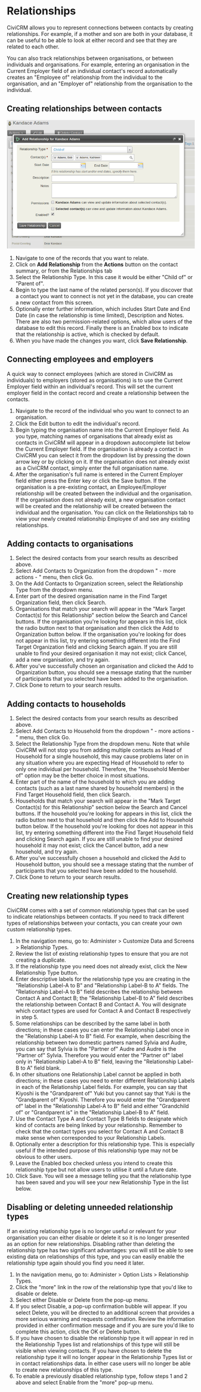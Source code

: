 Relationships
=============

CiviCRM allows you to represent connections between contacts by creating
relationships. For example, if a mother and son are both in your
database, it can be useful to be able to look at either record and see
that they are related to each other.

You can also track relationships between organisations, or between
individuals and organisations. For example, entering an organisation in
the Current Employer field of an individual contact's record
automatically creates an "Employee of" relationship from the individual
to the organisation, and an "Employer of" relationship from the
organisation to the individual.

Creating relationships between contacts
---------------------------------------

![](../img/4.5%20Add%20Relationship.png)

1.  Navigate to one of the records that you want to relate.
2.  Click on **Add Relationship** from the **Actions** button on the
    contact summary, or from the Relationships tab
3.  Select the Relationship Type. In this case it would be either "Child
    of" or "Parent of".
4.  Begin to type the last name of the related person(s). If you
    discover that a contact you want to connect is not yet in the
    database, you can create a new contact from this screen.
5.  Optionally enter further information, which includes Start Date and
    End Date (in case the relationship is time limited), Description and
    Notes. There are also two permission-related options, which allow
    users of the database to edit this record. Finally there is an
    Enabled box to indicate that the relationship is active, which is
    checked by default.
6.  When you have made the changes you want, click **Save
    Relationship**.

Connecting employees and employers
----------------------------------

A quick way to connect employees (which are stored in CiviCRM as
individuals) to employers (stored as organisations) is to use the
Current Employer field within an individual's record. This will set the
current employer field in the contact record and create a relationship
between the contacts.

1.  Navigate to the record of the individual who you want to connect to
    an organisation.
2.  Click the Edit button to edit the individual's record.
3.  Begin typing the organisation name into the Current Employer field.
    As you type, matching names of organisations that already exist as
    contacts in CiviCRM will appear in a dropdown autocomplete list
    below the Current Employer field. If the organisation is already a
    contact in CiviCRM you can select it from the dropdown list by
    pressing the down arrow key or by clicking on it. If the
    organisation does not already exist as a CiviCRM contact, simply
    enter the full organisation name.
4.  After the organisation's full name is entered in the Current
    Employer field either press the Enter key or click the Save button.
    If the organisation is a pre-existing contact, an Employee/Employer
    relationship will be created between the individual and the
    organisation. If the organisation does not already exist, a new
    organisation contact will be created and the relationship will be
    created between the individual and the organisation. You can click
    on the Relationships tab to view your newly created relationship
    Employee of and see any existing relationships.

Adding contacts to organisations
--------------------------------

1.  Select the desired contacts from your search results as described
    above.
2.  Select Add Contacts to Organization from the dropdown " - more
    actions - " menu, then click Go.
3.  On the Add Contacts to Organization screen, select the Relationship
    Type from the dropdown menu.
4.  Enter part of the desired organisation name in the Find Target
    Organization field, then click Search.
5.  Organisations that match your search will appear in the "Mark Target
    Contact(s) for this Relationship" section below the Search and
    Cancel buttons. If the organisation you're looking for appears in
    this list, click the radio button next to that organisation and then
    click the Add to Organization button below. If the organisation
    you're looking for does not appear in this list, try entering
    something different into the Find Target Organization field and
    clicking Search again. If you are still unable to find your desired
    organisation it may not exist; click Cancel, add a new organisation,
    and try again.
6.  After you've successfully chosen an organisation and clicked the Add
    to Organization button, you should see a message stating that the
    number of participants that you selected have been added to the
    organisation.
7.  Click Done to return to your search results.

Adding contacts to households
-----------------------------

1.  Select the desired contacts from your search results as described
    above.
2.  Select Add Contacts to Household from the dropdown " - more actions - " menu, then click Go.
3.  Select the Relationship Type from the dropdown menu. Note that while
    CiviCRM will not stop you from adding multiple contacts as Head of
    Household for a single household, this may cause problems later on
    in any situation where you are expecting Head of Household to refer
    to only one individual per household. Therefore, the "Household
    Member of" option may be the better choice in most situations.
4.  Enter part of the name of the household to which you are adding
    contacts (such as a last name shared by household members) in the
    Find Target Household field, then click Search.
5.  Households that match your search will appear in the "Mark Target
    Contact(s) for this Relationship" section below the Search and
    Cancel buttons. If the household you're looking for appears in this
    list, click the radio button next to that household and then click
    the Add to Household button below. If the household you're looking
    for does not appear in this list, try entering something different
    into the Find Target Household field and clicking Search again. If
    you are still unable to find your desired household it may not
    exist; click the Cancel button, add a new household, and try again.
6.  After you've successfully chosen a household and clicked the Add to
    Household button, you should see a message stating that the number
    of participants that you selected have been added to the household.
7.  Click Done to return to your search results. 

Creating new relationship types
-------------------------------

CiviCRM comes with a set of common relationship types that can be
    used to indicate relationships between contacts. If you need to
    track different types of relationships between your contacts, you
    can create your own custom relationship types.
1.  In the navigation menu, go to: Administer > Customize Data and
    Screens > Relationship Types.
3.  Review the list of existing relationship types to ensure that you
    are not creating a duplicate.
4.  If the relationship type you need does not already exist, click the
    New Relationship Type button.
5.  Enter descriptive labels for the relationship type you are creating
    in the "Relationship Label-A to B" and "Relationship Label-B to A"
    fields. The "Relationship Label-A to B" field describes the
    relationship between Contact A and Contact B; the "Relationship
    Label-B to A" field describes the relationship between Contact B and
    Contact A. You will designate which contact types are used for
    Contact A and Contact B respectively in step 5.
6.  Some relationships can be described by the same label in both
    directions; in these cases you can enter the Relationship Label once
    in the "Relationship Label-A to B" field. For example, when
    describing the relationship between two domestic partners named
    Sylvia and Audre, you can say that Sylvia is the "Partner of" Audre
    and Audre is the "Partner of" Sylvia. Therefore you would enter the
    "Partner of" label only in "Relationship Label-A to B" field,
    leaving the "Relationship Label-B to A" field blank.
7.  In other situations one Relationship Label cannot be applied in both
    directions; in these cases you need to enter different Relationship
    Labels in each of the Relationship Label fields. For example, you
    can say that Kiyoshi is the "Grandparent of" Yuki but you cannot say
    that Yuki is the "Grandparent of" Kiyoshi. Therefore you would enter
    the "Grandparent of" label in the "Relationship Label-A to B" field
    and either "Grandchild of" or "Grandparent is" in the "Relationship
    Label-B to A" field.
8.  Use the Contact Type A and Contact Type B fields to designate which
    kind of contacts are being linked by your relationship. Remember to
    check that the contact types you select for Contact A and Contact B
    make sense when corresponded to your Relationship Labels.
9.  Optionally enter a description for this relationship type. This is
    especially useful if the intended purpose of this relationship type
    may not be obvious to other users.
10. Leave the Enabled box checked unless you intend to create this
    relationship type but not allow users to utilise it until a future
    date.
11. Click Save. You will see a message telling you that the relationship
    type has been saved and you will see your new Relationship Type in
    the list below.


Disabling or deleting unneeded relationship types
-------------------------------------------------

If an existing relationship type is no longer useful or relevant for
your organisation you can either disable or delete it so it is no longer
presented as an option for new relationships. Disabling rather than
deleting the relationship type has two significant advantages: you will
still be able to see existing data on relationships of this type, and
you can easily enable the relationship type again should you find you
need it later.

1.  In the navigation menu, go to: Administer > Option Lists >
    Relationship Types.
2.  Click the "more" link in the row of the relationship type that you'd
    like to disable or delete.
3.  Select either Disable or Delete from the pop-up menu.
4.  If you select Disable, a pop-up confirmation bubble will appear. If
    you select Delete, you will be directed to an additional screen that
    provides a more serious warning and requests confirmation. Review
    the information provided in either confirmation message and if you
    are sure you'd like to complete this action, click the OK or Delete
    button.
5.  If you have chosen to disable the relationship type it will appear
    in red in the Relationship Types list and relationships of this type
    will still be visible when viewing contacts. If you have chosen to
    delete the relationship type it will no longer appear in the
    Relationship Types list or in contact relationships data. In either
    case users will no longer be able to create new relationships of
    this type.
6.  To enable a previously disabled relationship type, follow steps 1
    and 2 above and select Enable from the "more" pop-up menu.

